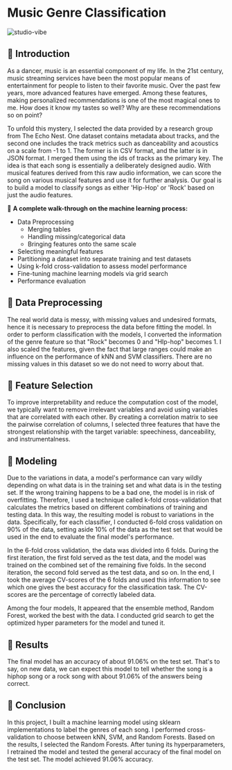 # Music Genre Classification
![studio-vibe](https://github.com/comp-machine-learning-spring2021/portfolio-HelenaSG/blob/main/Music%20Genre%20Classification/theme.png?raw=true)


## :musical_note: Introduction

As a dancer, music is an essential component of my life. In the 21st century, music streaming services have been the most popular means of entertainment for people to listen to their favorite music. Over the past few years, more advanced features have emerged. Among these features, making personalized recommendations is one of the most magical ones to me. How does it know my tastes so well? Why are these recommendations so on point?

To unfold this mystery, I selected the data provided by a research group from The Echo Nest. One dataset contains metadata about tracks, and the second one includes the track metrics such as danceability and acoustics on a scale from -1 to 1. The former is in CSV format, and the latter is in JSON format. I merged them using the ids of tracks as the primary key. The idea is that each song is essentially a deliberately designed audio. With musical features derived from this raw audio information, we can score the song on various musical features and use it for further analysis. Our goal is to build a model to classify songs as either 'Hip-Hop' or 'Rock' based on just the audio features.

:small_blue_diamond: **A complete walk-through on the machine learning process:** 

  * Data Preprocessing
    * Merging tables
    * Handling missing/categorical data
    * Bringing features onto the same scale
  * Selecting meaningful features
  * Partitioning a dataset into separate training and test datasets
  * Using k-fold cross-validation to assess model performance
  * Fine-tuning machine learning models via grid search
  * Performance evaluation

## :musical_note: Data Preprocessing

The real world data is messy, with missing values and undesired formats, hence it is necessary to preprocess the data before fitting the model. In order to perform classification with the models, I converted the information of the genre feature so that "Rock" becomes 0 and "HIp-hop" becomes 1. I also scaled the features, given the fact that large ranges could make an influence on the performance of kNN and SVM classifiers. There are no missing values in this dataset so we do not need to worry about that. 

## :musical_note: Feature Selection

To improve interpretability and reduce the computation cost of the model, we typically want to remove irrelevant variables and avoid using variables that are correlated with each other. By creating a correlation matrix to see the pairwise correlation of columns, I selected three features that have the strongest relationship with the target variable: speechiness, danceability, and instrumentalness. 

## :musical_note: Modeling

Due to the variations in data, a model's performance can vary wildly depending on what data is in the training set and what data is in the testing set. If the wrong training happens to be a bad one, the model is in risk of overfitting. Therefore, I used a technique called k-fold cross-validation that calculates the metrics based on different combinations of training and testing data. In this way, the resulting model is robust to variations in the data. Specifically, for each classifier, I conducted 6-fold cross validation on 90% of the data, setting aside 10% of the data as the test set that would be used in the end to evaluate the final model's performance.

In the 6-fold cross validation, the data was divided into 6 folds. During the first iteration, the first fold served as the test data, and the model was trained on the combined set of the remaining five folds. In the second iteration, the second fold served as the test data, and so on. In the end, I took the average CV-scores of the 6 folds and used this information to see which one gives the best accuracy for the classification task. The CV-scores are the percentage of correctly labeled data.

Among the four models, It appeared that the ensemble method, Random Forest, worked the best with the data. I conducted grid search to get the optimized hyper parameters for the model and tuned it. 

## :musical_note: Results 

  The final model has an accuracy of about 91.06% on the test set. That's to say, on new data, we can expect this model to tell whether the song is a hiphop song or a rock song with about 91.06% of the answers being correct. 
  
## :musical_note: Conclusion

In this project, I built a machine learning model using sklearn implementations to label the genres of each song. I performed cross-validation to choose between kNN, SVM, and Random Forests. Based on the results, I selected the Random Forests. After tuning its hyperparameters, I retrained the model and tested the general accuracy of the final model on the test set. The model achieved 91.06%  accuracy. 

